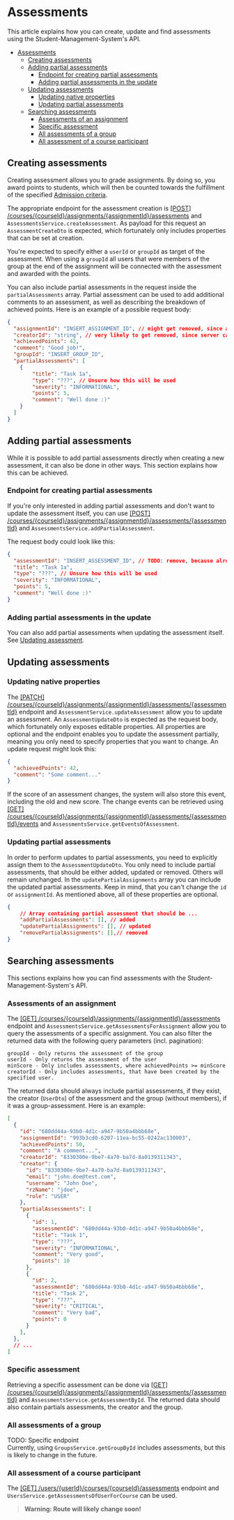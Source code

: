 # Assessments
This article explains how you can create, update and find assessments using the Student-Management-System's API.

- [Assessments](#assessments)
	- [Creating assessments](#creating-assessments)
	- [Adding partial assessments](#adding-partial-assessments)
		- [Endpoint for creating partial assessments](#endpoint-for-creating-partial-assessments)
		- [Adding partial assessments in the update](#adding-partial-assessments-in-the-update)
	- [Updating assessments](#updating-assessments)
		- [Updating native properties](#updating-native-properties)
		- [Updating partial assessments](#updating-partial-assessments)
	- [Searching assessments](#searching-assessments)
		- [Assessments of an assignment](#assessments-of-an-assignment)
		- [Specific assessment](#specific-assessment)
		- [All assessments of a group](#all-assessments-of-a-group)
		- [All assessment of a course participant](#all-assessment-of-a-course-participant)

## Creating assessments
Creating assessment allows you to grade assignments. By doing so, you award points to students, which will then be counted towards the fulfillment of the specified [Admission criteria](TODO).

The appropriate endpoint for the assessment creation is [[POST] /courses/{courseId}/assignments/{assignmentId}/assessments](http://147.172.178.30:3000/api/#/assessments/createAssessment) and `AssessmentsService.createAssessment`.
As payload for this request an `AssessmentCreateDto` is expected, which fortunately only includes properties that can be set at creation. 

You're expected to specify either a `userId` or `groupId` as target of the assessment. When using a `groupId` all users that were members of the group at the end of the assignment will be connected with the assessment and awarded with the points.

You can also include partial assessments in the request inside the `partialAssessments` array. Partial assessment can be used to add additional comments to an assessment, as well as describing the breakdown of
achieved points. Here is an example of a possible request body:
```json
{
  "assignmentId": "INSERT_ASSIGNMENT_ID", // might get removed, since already specified in route
  "creatorId": "string", // very likely to get removed, since server can determine user
  "achievedPoints": 42,
  "comment": "Good job!",
  "groupId": "INSERT_GROUP_ID",
  "partialAssessments": [
	{
  		"title": "Task 1a",
  		"type": "???", // Unsure how this will be used
  		"severity": "INFORMATIONAL",
  		"points": 5,
  		"comment": "Well done :)"
	}
  ]
}
```

## Adding partial assessments
 While it is possible to add partial assessments directly when creating a new assessment, it can also be done in other ways. This section explains how this can be achieved.

### Endpoint for creating partial assessments
If you're only interested in adding partial assessments and don't want to update the assessment itself,
you can use [[POST] /courses/{courseId}/assignments/{assignmentId}/assessments/{assessmentId}](http://147.172.178.30:3000/api/#/assessments/addPartialAssessment) and `AssessmentsService.addPartialAssessment`.

The request body could look like this:
```json
{
  "assessmentId": "INSERT_ASSESSMENT_ID", // TODO: remove, because already included in URL ?
  "title": "Task 1a",
  "type": "???", // Unsure how this will be used
  "severity": "INFORMATIONAL",
  "points": 5,
  "comment": "Well done :)"
}
```

### Adding partial assessments in the update

You can also add partial assessments when updating the assessment itself. See [Updating assessment](#updating-assessments).

## Updating assessments

### Updating native properties
The [[PATCH] /courses/{courseId}/assignments/{assignmentId}/assessments/{assessmentId}](http://147.172.178.30:3000/api/#/assessments/updateAssessment) endpoint and `AssessmentService.updateAssessment` allow you to update an assessment. An `AssessmentUpdateDto` is expected as the request body, which fortunately only exposes editable properties. All properties are optional and the endpoint enables you to update the assessment partially, meaning you only need to specify properties that you want to change. An update request might look this:
```json
{
  "achievedPoints": 42,
  "comment": "Some comment..."
}
```
If the score of an assessment changes, the system will also store this event, including the old and new score.
The change events can be retrieved using [[GET] /courses/{courseId}/assignments/{assignmentId}/assessments/{assessmentId}/events](http://147.172.178.30:3000/api/#/assessments/getEventsOfAssessment) and `AssessmentsService.getEventsOfAssessment`.

### Updating partial assessments
In order to perform updates to partial assessments, you need to explicitly assign them to the `AssessmentUpdateDto`.
You only need to include partial assessments, that should be either added, updated or removed. Others will remain unchanged. In the `updatePartialAssignments` array you can include the updated partial assessments. Keep in mind, that you can't change the `id` or `assignmentId`.
As mentioned above, all of these properties are optional.
```json
{
	// Array containing partial assessment that should be ...
	"addPartialAssessments": [], // added
	"updatePartialAssignments": [], // updated
	"removePartialAssignments": [],// removed
}
```

## Searching assessments
This sections explains how you can find assessments with the Student-Management-System's API.

### Assessments of an assignment
The [[GET] /courses/{courseId}/assignments/{assignmentId}/assessments](http://147.172.178.30:3000/api/#/assessments/getAssessmentsForAssignment) endpoint and `AssessmentsService.getAssessmentsForAssignment` allow you to query the assessments of a specific assignment. You can also filter the returned data with the following query parameters (incl. pagination):
```
groupId - Only returns the assessment of the group
userId - Only returns the assessment of the user
minScore - Only includes assessments, where achievedPoints >= minScore
creatorId - Only includes assessments, that have been created by the specified user.
```
The returned data should always include partial assessments, if they exist, the creator (`UserDto`) of the assessment
and the group (without members), if it was a group-assessment. Here is an example:
```json
[
  {
    "id": "680dd44a-93b0-4d1c-a947-9b50a4bbb68e",
    "assignmentId": "993b3cd0-6207-11ea-bc55-0242ac130003",
    "achievedPoints": 50,
    "comment": "A comment...",
    "creatorId": "8330300e-9be7-4a70-ba7d-8a0139311343",
    "creator": {
      "id": "8330300e-9be7-4a70-ba7d-8a0139311343",
      "email": "john.doe@test.com",
      "username": "John Doe",
      "rzName": "jdoe",
      "role": "USER"
	},
	"partialAssessments": [
      {
        "id": 1,
        "assessmentId": "680dd44a-93b0-4d1c-a947-9b50a4bbb68e",
        "title": "Task 1",
        "type": "???",
        "severity": "INFORMATIONAL",
        "comment": "Very good",
        "points": 10
      },
      {
        "id": 2,
        "assessmentId": "680dd44a-93b0-4d1c-a947-9b50a4bbb68e",
        "title": "Task 2",
        "type": "???",
        "severity": "CRITICAL",
        "comment": "Very bad",
        "points": 0
      }
    ],
  },
  // ...
]
```

### Specific assessment
Retrieving a specific assessment can be done via [[GET] /courses/{courseId}/assignments/{assignmentId}/assessments/{assessmentId}](http://147.172.178.30:3000/api/#/assessments/getAssessmentById) and `AssessmentsService.getAssessmentById`. The returned data should also contain partials assessments, the creator and the group.

### All assessments of a group
TODO: Specific endpoint  
Currently, using `GroupsService.getGroupById` includes assessments, but this is likely to change in the future.

### All assessment of a course participant
The [[GET] /users/{userId}/courses/{courseId}/assessments](http://147.172.178.30:3000/api/#/users/getAssessmentsOfUserForCourse) endpoint and `UsersService.getAssessmentsOfUserForCourse` can be used.
> **Warning: Route will likely change soon!**
